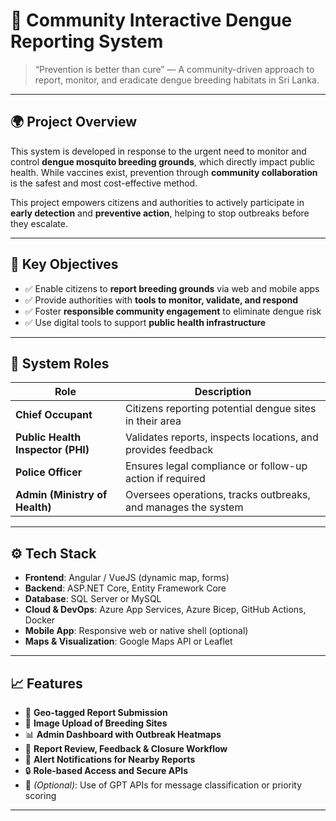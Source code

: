# 🦟 Community Interactive Dengue Reporting System

> “Prevention is better than cure” — A community-driven approach to report, monitor, and eradicate dengue breeding habitats in Sri Lanka.

---

## 🌍 Project Overview

This system is developed in response to the urgent need to monitor and control **dengue mosquito breeding grounds**, which directly impact public health. While vaccines exist, prevention through **community collaboration** is the safest and most cost-effective method.

This project empowers citizens and authorities to actively participate in **early detection** and **preventive action**, helping to stop outbreaks before they escalate.

---

## 🧩 Key Objectives

- ✅ Enable citizens to **report breeding grounds** via web and mobile apps
- ✅ Provide authorities with **tools to monitor, validate, and respond**
- ✅ Foster **responsible community engagement** to eliminate dengue risk
- ✅ Use digital tools to support **public health infrastructure**

---

## 👥 System Roles

| Role               | Description                                                                 |
|--------------------|-----------------------------------------------------------------------------|
| **Chief Occupant** | Citizens reporting potential dengue sites in their area                    |
| **Public Health Inspector (PHI)** | Validates reports, inspects locations, and provides feedback        |
| **Police Officer** | Ensures legal compliance or follow-up action if required                   |
| **Admin (Ministry of Health)** | Oversees operations, tracks outbreaks, and manages the system       |

---

## ⚙️ Tech Stack

- **Frontend**: Angular / VueJS (dynamic map, forms)
- **Backend**: ASP.NET Core, Entity Framework Core
- **Database**: SQL Server or MySQL
- **Cloud & DevOps**: Azure App Services, Azure Bicep, GitHub Actions, Docker
- **Mobile App**: Responsive web or native shell (optional)
- **Maps & Visualization**: Google Maps API or Leaflet

---

## 📈 Features

- 📍 **Geo-tagged Report Submission**
- 📸 **Image Upload of Breeding Sites**
- 📊 **Admin Dashboard with Outbreak Heatmaps**
- 🧾 **Report Review, Feedback & Closure Workflow**
- 🔔 **Alert Notifications for Nearby Reports**
- 🔒 **Role-based Access and Secure APIs**
- 🧠 *(Optional)*: Use of GPT APIs for message classification or priority scoring

---

